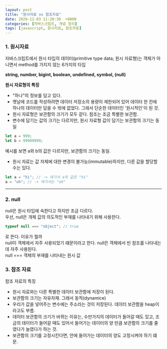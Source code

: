 ```yaml
---
layout: post
title: "원사자료 vs 참조자료"
date: 2020-12-03 11:20:30  +0800
categories: [자바스크립트, 개념 정리]
tags: [javascript, 원시자료, 참조자료]
---
```


### **1. 원시자료**

자바스크립트에서 원시 타입의 데이터(primitive type data; 원시 자료형)는 객체가 아니면서 method를 가지지 않는 6가지의 타입

**string, number, bigint, boolean, undefined, symbol, (null)**

**원시 자료형의 특징**

- "하나"의 정보를 담고 있다.
- 옛날에 코드를 작성하려면 데이터 저장소의 용량이 제한되어 있어 데이터 한 칸에 하나의 데이터만 담을 수 밖에 없었다. 그래서 단순한 데이터인 '원시적인'이 된 것.
- 원시 자료형은 보관함의 크기가 모두 같다. 참조는 조금 특별한 보관함.
- 변수에 담기는 값의 크기는 다르지만, 원시 자료형 값이 담기는 보관함의 크기는 동일

```js
let a = 999;
let b = 99999999;
```

예시를 보면 a와 b의 값은 다르지만, 보관함의 크기는 동일.

- 원시 자료는 값 자체에 대한 변경이 불가능(immutable)하지만, 다른 값을 할당할 수는 있다.

```js
let a = "hi"; // -> 여기서 a의 값은 "hi"
a = "oh"; // -> 여기서는 "oh"
```

---

### **2. null**

null은 원시 타입에 속한다고 하지만 조금 다르다.  
우선, null은 개체 값의 의도적인 부재를 나타내기 위해 사용한다.

```js
typeof null === "object"; // true
```

로 뜬다. 이유가 뭘까  
null이 객체에서 자주 사용되었기 떄문이라고 한다. null은 객체에서 빈 참조를 나타내는데 자주 사용된다.  
null === 객체의 부재를 나타내는 원시 값

### **3. 참조 자료**

참조 자료의 특징

- 원시 자료와는 다른 특별한 데이터 보관함에 저장이 된다.
- 보관함의 크기는 자유자재. 그래서 동적(dynamice)
- 우리가 값을 넣어주는 변수에는 주소라는 것이 저장된다. 데이터 보관함을 heap이라고도 부름.
- 데이터 보관함의 크기가 바뀌는 이유는, 수만가지의 데이터가 들어갈 때도 있고, 조금의 데이터가 들어갈 때도 있어서 들어가는 데이터의 양 만큼 보관함의 크기를 줄였다가 늘였다가 하는 것.
- 보관함의 크기를 고정시킨다면, 안에 들어가는 데이터의 양도 고정시켜야 하기 떄문.
